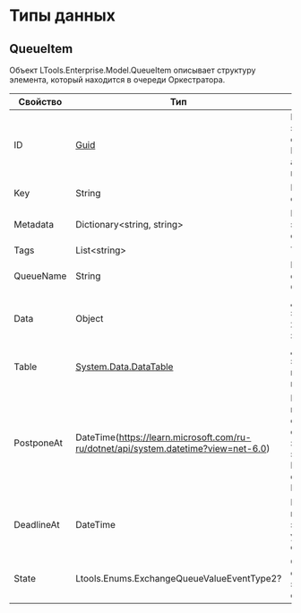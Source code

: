 # Типы данных

## QueueItem

Объект LTools.Enterprise.Model.QueueItem описывает структуру элемента, который находится в очереди Оркестратора.


| Свойство    | Тип                                                             | Описание             | Пример
| ----------- | --------------------------------------------------------------- | -------------------- | --------------
| ID          | [Guid](https://docs.microsoft.com/ru-ru/dotnet/api/system.guid?view=net-6.0) | Идентификатор элемента очереди. Присваивается автоматически в Оркестраторе | |
| Key         | String                                                          | Ключ элемента очереди | ?
| Metadata    | Dictionary\<string, string>                                     | Метаданные элемента очереди | 
| Tags        | List\<string>                                                   | Теги элемента |
| QueueName   | String                                                          | Название очереди в Оркестраторе |
| Data        | Object                                                          | Данные элемента (то же, что и значение) |
| Table       | [System.Data.DataTable](https://docs.microsoft.com/ru-ru/dotnet/api/system.data.datatable?view=net-5.0) | Данные элемента, представленные в виде таблицы |
| PostponeAt  | DateTime(https://learn.microsoft.com/ru-ru/dotnet/api/system.datetime?view=net-6.0)                                                        | Время, до которого откладывается обработка значения элемента. Например: dd.MM.yyyy HH:mm:ss |
| DeadlineAt  | DateTime                                                        | Время, после которого элемент удаляется из очереди |
| State       | Ltools.Enums.ExchangeQueueValueEventType2?                      | Состояние обработки элемента очереди |

